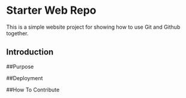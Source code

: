 # Starter Web Repo

This is a simple website project for showing how to use Git and Github together.

## Introduction

##Purpose

##Deployment

##How To Contribute